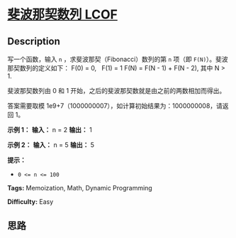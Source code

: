 # [斐波那契数列  LCOF][title]

## Description

写一个函数，输入 `n` ，求斐波那契（Fibonacci）数列的第 `n` 项（即 `F(N)`）。斐波那契数列的定义如下：
            F(0) = 0,   F(1) = 1    F(N) = F(N - 1) + F(N - 2), 其中 N > 1.

斐波那契数列由 0 和 1 开始，之后的斐波那契数就是由之前的两数相加而得出。

答案需要取模 1e9+7（1000000007），如计算初始结果为：1000000008，请返回 1。

**示例 1：**
            **输入：** n = 2    **输出：** 1    

**示例 2：**
            **输入：** n = 5    **输出：** 5    

**提示：**

  * `0 <= n <= 100`


**Tags:** Memoization, Math, Dynamic Programming

**Difficulty:** Easy

## 思路

[title]: https://leetcode-cn.com/problems/fei-bo-na-qi-shu-lie-lcof
